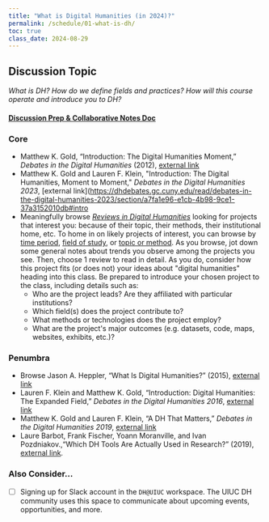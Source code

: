 ```yaml
---
title: "What is Digital Humanities (in 2024)?"
permalink: /schedule/01-what-is-dh/
toc: true
class_date: 2024-08-29
---
```


## Discussion Topic

_What is DH? How do we define fields and practices? How will this course operate and introduce you to DH?_

#### [Discussion Prep & Collaborative Notes Doc](https://docs.google.com/document/d/1j_RcRooaOBLVxvCRGmiI2VEeqqrgpvt3Q-78UiVcd24/edit?usp=sharing)

### Core

+ Matthew K. Gold, “Introduction: The Digital Humanities Moment,” _Debates in the Digital Humanities_ (2012), [external link](https://dhdebates.gc.cuny.edu/read/untitled-88c11800-9446-469b-a3be-3fdb36bfbd1e/section/fcd2121c-0507-441b-8a01-dc35b8baeec6) 
+ Matthew K. Gold and Lauren F. Klein, "Introduction: The Digital Humanities, Moment to Moment," _Debates in the Digital Humanities 2023_, [external link](https://dhdebates.gc.cuny.edu/read/debates-in-the-digital-humanities-2023/section/a7fa1e96-e1cb-4b98-9ce1-37a3152010db#intro
+ Meaningfully browse [_Reviews in Digital Humanities_](https://reviewsindh.pubpub.org) looking for projects that interest you: because of their topic, their methods, their institutional home, etc. To home in on likely projects of interest, you can browse by [time period](https://reviewsindh.pubpub.org/project-registry-time-period), [field of study](https://reviewsindh.pubpub.org/project-registry-field-of-study), or [topic or method](https://reviewsindh.pubpub.org/project-registry-topic-method). As you browse, jot down some general notes about trends you observe among the projects you see. Then, choose 1 review to read in detail. As you do, consider how this project fits (or does not) your ideas about "digital humanities" heading into this class. Be prepared to introduce your chosen project to the class, including details such as:
	+ Who are the project leads? Are they affiliated with particular institutions?
	+ Which field(s) does the project contribute to?
	+ What methods or technologies does the project employ?
	+ What are the project's major outcomes (e.g. datasets, code, maps, websites, exhibits, etc.)?

### Penumbra

+ Browse Jason A. Heppler, “What Is Digital Humanities?” (2015), [external link](https://whatisdigitalhumanities.com/) 
+ Lauren F. Klein and Matthew K. Gold, “Introduction: Digital Humanities: The Expanded Field,” _Debates in the Digital Humanities 2016_, [external link](https://dhdebates.gc.cuny.edu/read/untitled/section/14b686b2-bdda-417f-b603-96ae8fbbfd0f) 
+ Matthew K. Gold and Lauren F. Klein, “A DH That Matters,” _Debates in the Digital Humanities 2019_, [external link](https://dhdebates.gc.cuny.edu/read/4805e692-0823-4073-b431-5a684250a82d/section/0cd11777-7d1b-4f2c-8fdf-4704e827c2c2#intro)
+ Laure Barbot, Frank Fischer, Yoann Moranville, and Ivan Pozdniakov.,“Which DH Tools Are Actually Used in Research?” (2019), [external link](https://weltliteratur.net/dh-tools-used-in-research/).

### Also Consider…

- [ ] Signing up for Slack account in the `DH@UIUC` workspace. The UIUC DH community uses this space to communicate about upcoming events, opportunities, and more.
